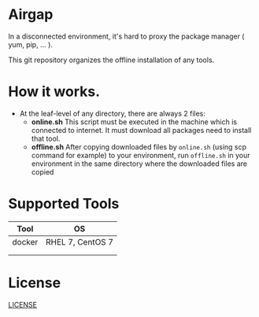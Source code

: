 # Airgap
In a disconnected environment, it's hard to proxy the package manager ( yum, pip, ... ).

This git repository organizes the offline installation of any tools.

# How it works.

- At the leaf-level of any directory, there are always 2 files:
   - **online.sh** This script must be executed in the machine which is connected to internet. It must download all packages need to install that tool.
   - **offline.sh** After copying downloaded files by `online.sh` (using scp command for example) to your environment, run `offline.sh` in your environment in the same directory where the downloaded files are copied

# Supported Tools

| Tool   | OS               |
|--------|------------------|
| docker | RHEL 7, CentOS 7 |
|        |                  |
|        |                  |

# License

[LICENSE](LICENSE) 
